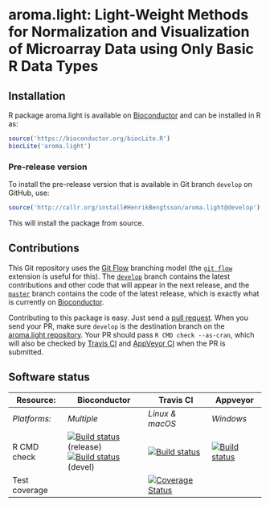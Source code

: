 # aroma.light: Light-Weight Methods for Normalization and Visualization of Microarray Data using Only Basic R Data Types


## Installation
R package aroma.light is available on [Bioconductor](https://www.bioconductor.org/packages/devel/bioc/html/aroma.light.html) and can be installed in R as:

```r
source('https://bioconductor.org/biocLite.R')
biocLite('aroma.light')
```

### Pre-release version

To install the pre-release version that is available in Git branch `develop` on GitHub, use:
```r
source('http://callr.org/install#HenrikBengtsson/aroma.light@develop')
```
This will install the package from source.  



## Contributions

This Git repository uses the [Git Flow](http://nvie.com/posts/a-successful-git-branching-model/) branching model (the [`git flow`](https://github.com/petervanderdoes/gitflow-avh) extension is useful for this).  The [`develop`](https://github.com/HenrikBengtsson/aroma.light/tree/develop) branch contains the latest contributions and other code that will appear in the next release, and the [`master`](https://github.com/HenrikBengtsson/aroma.light) branch contains the code of the latest release, which is exactly what is currently on [Bioconductor](https://www.bioconductor.org/packages/devel/bioc/html/aroma.light.html).

Contributing to this package is easy.  Just send a [pull request](https://help.github.com/articles/using-pull-requests/).  When you send your PR, make sure `develop` is the destination branch on the [aroma.light repository](https://github.com/HenrikBengtsson/aroma.light).  Your PR should pass `R CMD check --as-cran`, which will also be checked by <a href="https://travis-ci.org/HenrikBengtsson/aroma.light">Travis CI</a> and <a href="https://ci.appveyor.com/project/HenrikBengtsson/aroma-light">AppVeyor CI</a> when the PR is submitted.


## Software status

| Resource:     | Bioconductor        | Travis CI       | Appveyor         |
| ------------- | ------------------- | --------------- | ---------------- |
| _Platforms:_  | _Multiple_          | _Linux & macOS_ | _Windows_        |
| R CMD check   | <a href="https://bioconductor.org/checkResults/release/bioc-LATEST/aroma.light/"><img border="0" src="https://bioconductor.org/shields/build/release/bioc/aroma.light.svg" alt="Build status"></a> (release)</br><a href="https://bioconductor.org/checkResults/devel/bioc-LATEST/aroma.light/"><img border="0" src="https://bioconductor.org/shields/build/devel/bioc/aroma.light.svg" alt="Build status"></a> (devel) | <a href="https://travis-ci.org/HenrikBengtsson/aroma.light"><img src="https://travis-ci.org/HenrikBengtsson/aroma.light.svg" alt="Build status"></a>   | <a href="https://ci.appveyor.com/project/HenrikBengtsson/aroma-light"><img src="https://ci.appveyor.com/api/projects/status/github/HenrikBengtsson/aroma.light?svg=true" alt="Build status"></a> |
| Test coverage |                     | <a href="https://codecov.io/gh/HenrikBengtsson/aroma.light"><img src="https://codecov.io/gh/HenrikBengtsson/aroma.light/branch/develop/graph/badge.svg" alt="Coverage Status"/></a>     |                  |
